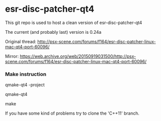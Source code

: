 # esr-disc-patcher-qt4
This git repo is used to host a clean version of esr-disc-patcher-qt4

The current (and probably last) version is 0.24a

Original thread: http://psx-scene.com/forums/f164/esr-disc-patcher-linux-mac-qt4-port-60096/

Mirror: https://web.archive.org/web/20150919031500/http://psx-scene.com/forums/f164/esr-disc-patcher-linux-mac-qt4-port-60096/

### Make instruction

qmake-qt4 -project

qmake-qt4

make



If you have some kind of problems try to clone the 'C++11' branch.
